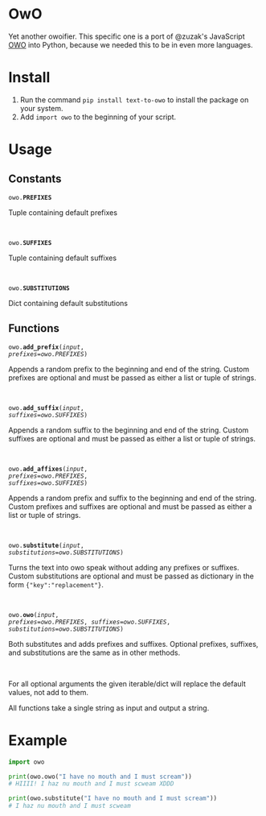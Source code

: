 # OwO

Yet another owoifier. This specific one is a port of @zuzak's JavaScript [OWO](https://github.com/zuzak/owo) into Python, because we needed this to be in even more languages.

# Install

1.  Run the command `pip install text-to-owo` to install the package on your system.
2.  Add `import owo` to the beginning of your script.

# Usage

## Constants

<code>owo.**PREFIXES**</code>

Tuple containing default prefixes

<br/>

<code>owo.**SUFFIXES**</code>

Tuple containing default suffixes

<br/>

<code>owo.**SUBSTITUTIONS**</code>

Dict containing default substitutions


## Functions

<code>owo.**add_prefix**(*input*, *prefixes=owo.PREFIXES*)</code>

Appends a random prefix to the beginning and end of the string.
Custom prefixes are optional and must be passed as either a list or tuple of strings.

<br/>

<code>owo.**add_suffix**(*input*, *suffixes=owo.SUFFIXES*)</code>

Appends a random suffix to the beginning and end of the string.
Custom suffixes are optional and must be passed as either a list or tuple of strings.

<br/>

<code>owo.**add_affixes**(*input*, *prefixes=owo.PREFIXES*, *suffixes=owo.SUFFIXES*)</code>

Appends a random prefix and suffix to the beginning and end of the string.
Custom prefixes and suffixes are optional and must be passed as either a list or tuple of strings.

<br/>

<code>owo.**substitute**(*input*, *substitutions=owo.SUBSTITUTIONS*)</code>

Turns the text into owo speak without adding any prefixes or suffixes.
Custom substitutions are optional and must be passed as dictionary in the form `{"key":"replacement"}`.

<br/>

<code>owo.**owo**(*input*, *prefixes=owo.PREFIXES*, *suffixes=owo.SUFFIXES*, *substitutions=owo.SUBSTITUTIONS*)</code>

Both substitutes and adds prefixes and suffixes.
Optional prefixes, suffixes, and substitutions are the same as in other methods.

<br/>

For all optional arguments the given iterable/dict will replace the default values, not add to them.

All functions take a single string as input and output a string.


# Example

```python
import owo

print(owo.owo("I have no mouth and I must scream"))
# HIIII! I haz nu mouth and I must scweam XDDD

print(owo.substitute("I have no mouth and I must scream"))
# I haz nu mouth and I must scweam
```
